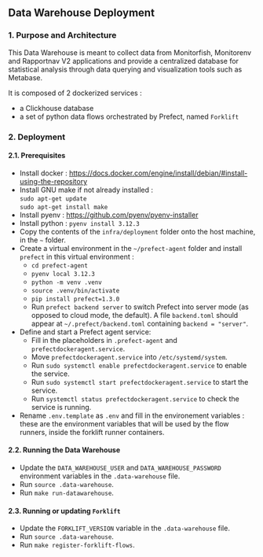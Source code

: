## Data Warehouse Deployment
### 1. Purpose and Architecture

This Data Warehouse is meant to collect data from Monitorfish, Monitorenv and Rapportnav V2 applications and provide
a centralized database for statistical analysis through data querying and visualization tools such as Metabase.

It is composed of 2 dockerized services :
- a Clickhouse database
- a set of python data flows orchestrated by Prefect, named `Forklift`

### 2. Deployment
#### 2.1. Prerequisites

- Install docker : https://docs.docker.com/engine/install/debian/#install-using-the-repository
- Install GNU make if not already installed :   
    `sudo apt-get update`  
    `sudo apt-get install make`
- Install pyenv : https://github.com/pyenv/pyenv-installer
- Install python : `pyenv install 3.12.3`
- Copy the contents of the `infra/deployment` folder onto the host machine, in the `~` folder.
- Create a virtual environment in the `~/prefect-agent` folder and install `prefect` in this virtual environment :
  - `cd prefect-agent`
  - `pyenv local 3.12.3`
  - `python -m venv .venv`
  - `source .venv/bin/activate`
  - `pip install prefect=1.3.0`
  - Run `prefect backend server` to switch Prefect into server mode (as opposed to cloud mode, the default). A file `backend.toml` should appear at `~/.prefect/backend.toml` containing `backend = "server"`.
- Define and start a Prefect agent service:
  - Fill in the placeholders in `.prefect-agent` and `prefectdockeragent.service`.
  - Move `prefectdockeragent.service` into `/etc/systemd/system`.
  - Run `sudo systemctl enable prefectdockeragent.service` to enable the service.
  - Run `sudo systemctl start prefectdockeragent.service` to start the service.
  - Run `systemctl status prefectdockeragent.service` to check the service is running.
- Rename `.env.template` as `.env` and fill in the environement variables : these are the environment variables that will be used by the flow runners, inside the forklift runner containers.

#### 2.2. Running the Data Warehouse

- Update the `DATA_WAREHOUSE_USER` and `DATA_WAREHOUSE_PASSWORD` environment variables in the `.data-warehouse` file.
- Run `source .data-warehouse`.
- Run `make run-datawarehouse`.

#### 2.3. Running or updating `Forklift`

- Update the `FORKLIFT_VERSION` variable in the `.data-warehouse` file.
- Run `source .data-warehouse`.
- Run `make register-forklift-flows`.
